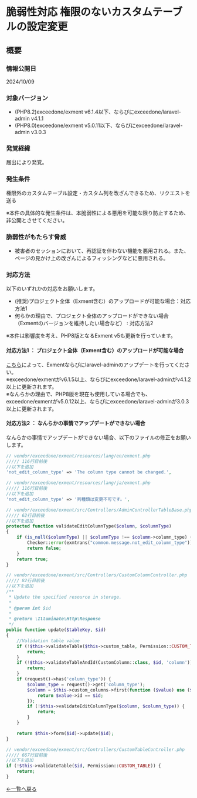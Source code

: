 # 脆弱性対応 権限のないカスタムテーブルの設定変更

## 概要

### 情報公開日
2024/10/09

### 対象バージョン
- (PHP8.2)exceedone/exment v6.1.4以下、ならびにexceedone/laravel-admin v4.1.1  
- (PHP8.0)exceedone/exment v5.0.11以下、ならびにexceedone/laravel-admin v3.0.3 


### 発覚経緯
届出により発覚。

### 発生条件
権限外のカスタムテーブル設定・カスタム列を改ざんできるため、リクエストを送る  

※本件の具体的な発生条件は、本脆弱性による悪用を可能な限り防止するため、非公開とさせてください。

### 脆弱性がもたらす脅威
- 被害者のセッションにおいて、再認証を伴わない機能を悪用される。また、ページの見かけ上の改ざんによるフィッシングなどに悪用される。  


### 対応方法
以下のいずれかの対応をお願いします。

- (推奨)プロジェクト全体（Exment含む）のアップロードが可能な場合：対応方法1
- 何らかの理由で、プロジェクト全体のアップロードができない場合（Exmentのバージョンを維持したい場合など） : 対応方法2  

※本件は影響度を考え、PHP8版となるExment v5も更新を行っています。 

#### 対応方法1 ： プロジェクト全体（Exment含む）のアップロードが可能な場合

[こちら](/ja/update)によって、Exmentならびにlaravel-adminのアップデートを行ってください。  
※exceedone/exmentがv6.1.5以上、ならびにexceedone/laravel-adminがv4.1.2以上に更新されます。  
※なんらかの理由で、PHP8版を現在も使用している場合でも、exceedone/exmentがv5.0.12以上、ならびにexceedone/laravel-adminが3.0.3以上に更新されます。 

#### 対応方法2 ： なんらかの事情でアップデートができない場合
なんらかの事情でアップデートができない場合、以下のファイルの修正をお願いします。

``` php
// vendor/exceedone/exment/resources/lang/en/exment.php
///// 116行目前後
//以下を追加
'not_edit_column_type' => 'The column type cannot be changed.',
```

``` php
// vendor/exceedone/exment/resources/lang/ja/exment.php
///// 116行目前後
//以下を追加
'not_edit_column_type' => '列種類は変更不可です。',
```

``` php
// vendor/exceedone/exment/src/Controllers/AdminControllerTableBase.php
///// 62行目前後
//以下を追加
protected function validateEditColumnType($column, $columnType)
{
    if (is_null($columnType) || $columnType !== $column->column_type) {
        Checker::error(exmtrans("common.message.not_edit_column_type"));
        return false;
    }
    return true;
}
```

``` php
// vendor/exceedone/exment/src/Controllers/CustomColumnController.php
///// 82行目前後
//以下を追加
/**
 * Update the specified resource in storage.
 *
 * @param int $id
 *
 * @return \Illuminate\Http\Response
 */
public function update($tableKey, $id)
{   
    //Validation table value
    if (!$this->validateTable($this->custom_table, Permission::CUSTOM_TABLE)) {
        return;
    }
    if (!$this->validateTableAndId(CustomColumn::class, $id, 'column')) {
        return;
    }
    if (request()->has('column_type')) {
        $column_type = request()->get('column_type');
        $column = $this->custom_columns->first(function ($value) use ($id) {
            return $value->id == $id;
        });
        if (!$this->validateEditColumnType($column, $column_type)) {
            return;
        }
    }

    return $this->form($id)->update($id);
}
```

``` php
// vendor/exceedone/exment/src/Controllers/CustomTableController.php
///// 667行目前後
//以下を追加
if (!$this->validateTable($id, Permission::CUSTOM_TABLE)) {
    return;
}
```


  
[←一覧へ戻る](/ja/patch_weakness)